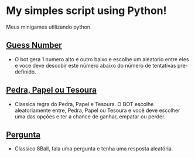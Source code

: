 # My simples script using Python!

Meus minigames utilizando python.

## [Guess Number](https://github.com/vortexzjs/python_projects/blob/main/guessanumber.py)
- O bot gera 1 numero alto e outro baixo e escolhe um aleatorio entre eles e voce deve descobir este número abaixo do número de tentativas pre-definido.

## [Pedra, Papel ou Tesoura](https://github.com/vortexzjs/python_projects/blob/main/RockPaperScissors.py)
- Classica regra do Pedra, Papel e Tesoura. O BOT escolhe aleatoriamente entre, Pedra, Papel ou Tesoura e você deve escolher uma das opções e ter a chance de ganhar, empatar ou perder.

## [Pergunta](https://github.com/vortexzjs/python_projects/blob/main/eightball.py)
- Classico 8Ball, fala uma pergunta e tenha uma resposta aleatória.

